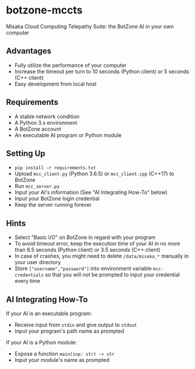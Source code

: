 # botzone-mccts

Misaka Cloud Computing Telepathy Suite: the BotZone AI in your own computer

## Advantages

- Fully utilize the performance of your computer
- Increase the timeout per turn to 10 seconds (Python client) or 5 seconds (C++ client)
- Easy development from local host

## Requirements

- A stable network condition
- A Python 3.x environment
- A BotZone account
- An executable AI program or Python module

## Setting Up

- `pip install -r requirements.txt`
- Upload `mcc_client.py` (Python 3.6.5) or `mcc_client.cpp` (C++17) to BotZone
- Run `mcc_server.py`
- Input your AI's information (See "AI Integrating How-To" below)
- Input your BotZone login credential
- Keep the server running forever

## Hints

- Select "Basic I/O" on BotZone in regard with your program
- To avoid timeout error, keep the execution time of your AI in no more than 8.5 seconds (Python client) or 3.5 seconds (C++ client)
- In case of crashes, you might need to delete `/data/misaka_*` manually in your user directory
- Store `["username","password"]` into environment variable `mcc-credentials` so that you will not be prompted to input your credential every time

## AI Integrating How-To

If your AI is an executable program:
- Receive input from `stdin` and give output to `stdout`
- Input your program's path name as prompted

If your AI is a Python module:
- Expose a function `main(inp: str) -> str`
- Input your module's name as prompted

